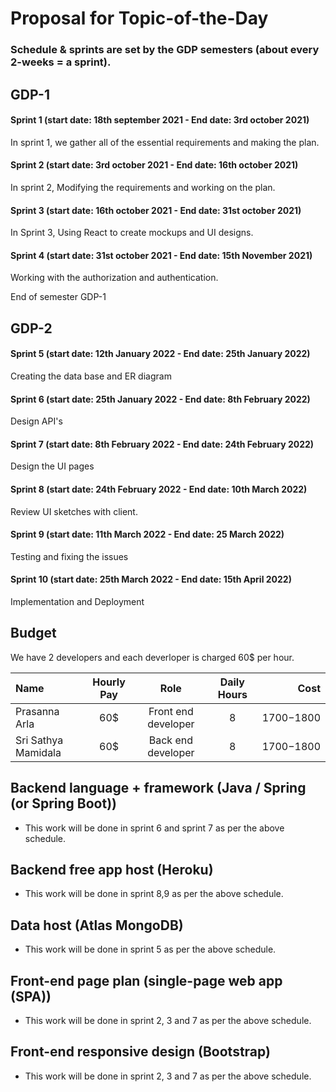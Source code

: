 # Proposal for Topic-of-the-Day

### Schedule & sprints are set by the GDP semesters (about every 2-weeks = a sprint).

## GDP-1

#### Sprint 1 (start date: 18th september 2021 - End date: 3rd october 2021)
In sprint 1, we gather all of the essential requirements and making the plan.

#### Sprint 2 (start date: 3rd october 2021 - End date: 16th october 2021)
In sprint 2, Modifying the requirements and working on the plan.

#### Sprint 3 (start date: 16th october 2021 - End date: 31st october 2021)
In Sprint 3, Using React to create mockups and UI designs.

#### Sprint 4 (start date: 31st october 2021 - End date: 15th November 2021)
Working with the authorization and authentication.

End of semester GDP-1

## GDP-2

#### Sprint 5 (start date: 12th January 2022 - End date: 25th January 2022)
Creating the data base and ER diagram

#### Sprint 6 (start date: 25th January 2022 - End date: 8th February 2022)
Design API's

#### Sprint 7 (start date: 8th February 2022 - End date: 24th February 2022)
Design the UI pages

#### Sprint 8 (start date: 24th February 2022 - End date: 10th March 2022)
Review UI sketches with client.

#### Sprint 9 (start date: 11th March 2022 - End date: 25 March 2022)
Testing and fixing the issues

#### Sprint 10 (start date: 25th March 2022 - End date: 15th April 2022)
Implementation and Deployment

## Budget 
We have 2 developers and each deverloper is charged 60$ per hour.

| Name | Hourly Pay | Role | Daily Hours | Cost | 
| :--- | :----: | :---: | :---: | ---:|
| Prasanna Arla | 60$ | Front end developer | 8 | 1700$-1800$ |
| Sri Sathya Mamidala|60$| Back end developer | 8 | 1700$-1800$ |

## Backend language + framework (Java / Spring (or Spring Boot))
* This work will be done in sprint 6 and sprint 7 as per the above schedule.

## Backend free app host (Heroku)
* This work will be done in sprint 8,9 as per the above schedule.

## Data host (Atlas MongoDB)
* This work will be done in sprint 5 as per the above schedule.

## Front-end page plan (single-page web app (SPA))
* This work will be done in sprint 2, 3 and 7 as per the above schedule.
## Front-end responsive design (Bootstrap)
* This work will be done in sprint 2, 3 and 7 as per the above schedule.
